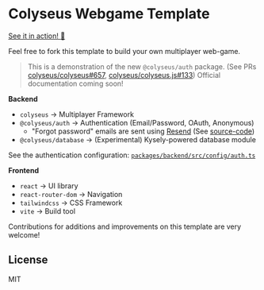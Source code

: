 # Colyseus Webgame Template

[See it in action! :rocket:](https://us-lax-af65ebed.colyseus.dev)

Feel free to fork this template to build your own multiplayer web-game.

> This is a demonstration of the new `@colyseus/auth` package. (See PRs [colyseus/colyseus#657](https://github.com/colyseus/colyseus/pull/657), [colyseus/colyseus.js#133](https://github.com/colyseus/colyseus.js/pull/133))
> Official documentation coming soon!

**Backend**

- `colyseus` → Multiplayer Framework
- `@colyseus/auth` → Authentication (Email/Password, OAuth, Anonymous)
	- "Forgot password" emails are sent using [Resend](https://resend.com/) (See [source-code](https://github.com/endel/colyseus-auth/blob/cfd70dc498fa2c4c83873dac25a16b22e26004a0/packages/backend/src/config/auth.ts#L40-L47))
- `@colyseus/database` → (Experimental) Kysely-powered database module

See the authentication configuration: [`packages/backend/src/config/auth.ts`](/packages/backend/src/config/auth.ts)

**Frontend**

- `react` → UI library
- `react-router-dom` → Navigation
- `tailwindcss` → CSS Framework
- `vite` → Build tool

Contributions for additions and improvements on this template are very welcome!

## License

MIT

